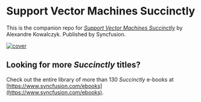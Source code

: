 # Support Vector Machines Succinctly

This is the companion repo for [*Support Vector Machines Succinctly*](https://www.syncfusion.com/ebooks/support_vector_machines_succinctly) by Alexandre Kowalczyk. Published by Syncfusion.

[![cover](https://github.com/SyncfusionSuccinctlyE-Books/Support-Vector-Machines-Succinctly/blob/master/cover.png)](https://www.syncfusion.com/ebooks/support_vector_machines_succinctly)

## Looking for more _Succinctly_ titles?

Check out the entire library of more than 130 _Succinctly_ e-books at [https://www.syncfusion.com/ebooks](https://www.syncfusion.com/ebooks).
